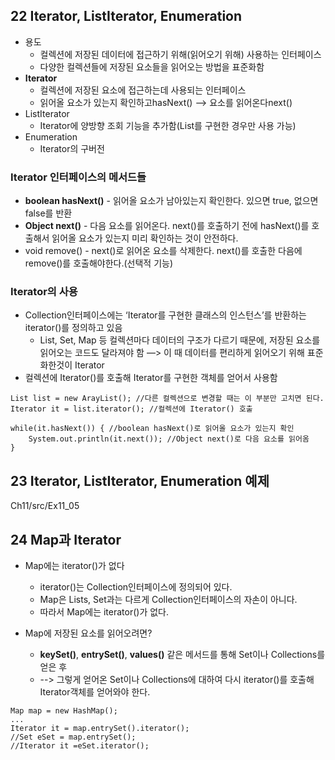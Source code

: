 ## 22 Iterator, ListIterator, Enumeration
* 용도
	* 컬렉션에 저장된 데이터에 접근하기 위해(읽어오기 위해) 사용하는 인터페이스
	* 다양한 컬렉션들에 저장된 요소들을 읽어오는 방법을 표준화함
* **Iterator**
	* 컬렉션에 저장된 요소에 접근하는데 사용되는 인터페이스
	* 읽어올 요소가 있는지 확인하고hasNext() —> 요소를 읽어온다next()
* ListIterator
	* Iterator에 양방향 조회 기능을 추가함(List를 구현한 경우만 사용 가능)
* Enumeration
	* Iterator의 구버전

### Iterator 인터페이스의 메서드들
* **boolean hasNext()** - 읽어올 요소가 남아있는지 확인한다. 있으면 true, 없으면 false를 반환
* **Object next()** - 다음 요소를 읽어온다. next()를 호출하기 전에 hasNext()를 호출해서 읽어올 요소가 있는지 미리 확인하는 것이 안전하다.
* void remove() - next()로 읽어온 요소를 삭제한다. next()를 호출한 다음에 remove()를 호출해야한다.(선택적 기능)

### Iterator의 사용
* Collection인터페이스에는 ‘Iterator를 구현한 클래스의 인스턴스’를 반환하는 iterator()를 정의하고 있음
	* List, Set, Map 등 컬렉션마다 데이터의 구조가 다르기 때문에, 저장된 요소를 읽어오는 코드도 달라져야 함 —> 이 때 데이터를 편리하게 읽어오기 위해 표준화한것이 Iterator
* 컬렉션에 Iterator()를 호출해 Iterator를 구현한 객체를 얻어서 사용함 
```
List list = new ArayList(); //다른 컬렉션으로 변경할 때는 이 부분만 고치면 된다.
Iterator it = list.iterator(); //컬렉션에 Iterator() 호출

while(it.hasNext()) { //boolean hasNext()로 읽어올 요소가 있는지 확인 
	System.out.println(it.next()); //Object next()로 다음 요소를 읽어옴
}	
```

## 23 Iterator, ListIterator, Enumeration 예제
Ch11/src/Ex11_05

## 24 Map과 Iterator
* Map에는 iterator()가 없다
	*  iterator()는 Collection인터페이스에 정의되어 있다.
	* Map은 Lists, Set과는 다르게 Collection인터페이스의 자손이 아니다. 
	* 따라서 Map에는 iterator()가 없다.

* Map에 저장된 요소를 읽어오려면?
	* **keySet()**, **entrySet()**, **values()** 같은 메서드를 통해 Set이나 Collections를 얻은 후 
	* --> 그렇게 얻어온 Set이나 Collections에 대하여 다시 iterator()를 호출해 Iterator객체를 얻어와야 한다. 
```
Map map = new HashMap();
...
Iterator it = map.entrySet().iterator();
//Set eSet = map.entrySet();
//Iterator it =eSet.iterator();
```
